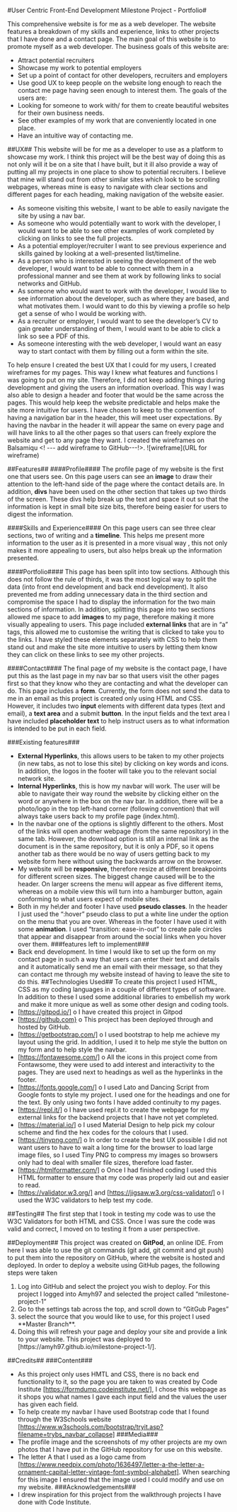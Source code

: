 #User Centric Front-End Development Milestone Project - Portfolio#

This comprehensive website is for me as a web developer. The website features a breakdown of my skills and experience, links to other projects that I have done and a contact page. The main goal of this website is to promote myself as a web developer. 
The business goals of this website are:
-	Attract potential recruiters
-	Showcase my work to potential employers
-	Set up a point of contact for other developers, recruiters and employers
-	Use good UX to keep people on the website long enough to reach the contact me page having seen enough to interest them.
The goals of the users are:
-	Looking for someone to work with/ for them to create beautiful websites for their own business needs.
-	See other examples of my work that are conveniently located in one place. 
-	Have an intuitive way of contacting me. 


##UX##
This website will be for me as a developer to use as a platform to showcase my work. I think this project will be the best way of doing this as not only will it be on a site that I have built, but it ill also provide a way of putting all my projects in one place to show to potential recruiters. I believe that mine will stand out from other similar sites which look to be scrolling webpages, whereas mine is easy to navigate with clear sections and different pages for each heading, making navigation of the website easier. 

-	As someone visiting this website, I want to be able to easily navigate the site by using a nav bar.
-	As someone who would potentially want to work with the developer, I would want to be able to see other examples of work completed by clicking on links to see the full projects. 
-	As a potential employer/recruiter I want to see previous experience and skills gained by looking at a well-presented list/timeline.
-	As a person who is interested in seeing the development of the web developer, I would want to be able to connect with them in a professional manner and see them at work by following links to social networks and GitHub.
-	As someone who would want to work with the developer, I would like to see information about the developer, such as where they are based, and what motivates them. I would want to do this by viewing a profile so help get a sense of who I would be working with.
-	As a recruiter or employer, I would want to see the developer’s CV to gain greater understanding of them, I would want to be able to click a link so see a PDF of this. 
-	As someone interesting with the web developer, I would want an easy way to start contact with them by filling out a form within the site. 

To help ensure I created the best UX that I could for my users, I created wireframes for my pages. This way I knew what features and functions I was going to put on my site. Therefore, I did not keep adding things during development and giving the users an information overload. This way I was also able to design a header and footer that would be the same across the pages. This would help keep the website predictable and helps make the site more intuitive for users. I have chosen to keep to the convention of having a navigation bar in the header, this will meet user expectations. By having the navbar in the header it will appear the same on every page and will have links to all the other pages so that users can freely explore the website and get to any page they want. I created the wireframes on Balsamiqu <! --- add wireframe to GitHub---!>. ![wireframe](URL for wireframe)

##Features##
####Profile####
The profile page of my website is the first one that users see. On this page users can see an **image** to draw their attention to the left-hand side of the page where the contact details are. In addition, **divs** have been used on the other section that takes up two thirds of the screen. These divs help break up the text and space it out so that the information is kept in small bite size bits, therefore being easier for users to digest the information. 

####Skills and Experience####
On this page users can see three clear sections, two of writing and a **timeline**. This helps me present more information to the user as it is presented in a more visual way , this not only makes it more appealing to users, but also helps break up the information presented. 

####Portfolio####
This page has been split into tow sections. Although this does not follow the rule of thirds, it was the most logical way to split the data (into front end development and back end development). It also prevented me from adding unnecessary data in the third section and compromise the space I had to display the information for the two main sections of information. In addition, splitting this page into two sections allowed me space to add **images** to my page, therefore making it more visually appealing to users. This page included **external links** that are in “a” tags, this allowed me to customise the writing that is clicked to take you to the links. I have styled these elements separately with CSS to help them stand out and make the site more intuitive to users by letting them know they can click on these links to see my other projects. 

####Contact####
The final page of my website is the contact page, I have put this as the last page in my nav bar so that users visit the other pages first so that they know who they are contacting and what the developer can do. This page includes a **form**. Currently, the form does not send the data to me in an email as this project is created only using HTML and CSS. However, it includes two **input** elements with different data types (text and email), a **text area** and a submit **button**. In the input fields and the text area I have included **placeholder text** to help instruct users as to what information is intended to be put in each field. 


###Existing features###
-	**External Hyperlinks**, this allows users to be taken to my other projects (in new tabs, as not to lose this site) by clicking on key words and icons. In addition, the logos in the footer will take you to the relevant social network site. 
-	**Internal Hyperlinks**, this is how my navbar will work. The user will be able to navigate their way round the website by clicking either on the word or anywhere in the box on the nav bar. In addition, there will be a photo/logo in the top left-hand corner (following convention)  that will always take users back to my profile page (index.html). 
-	In the navbar one of the options is slightly different to the others. Most of the links will open another webpage (from the same repository) in the same tab. However, the download option is still an internal link as the document is in the same repository, but it is only a PDF, so it opens another tab as there would be no way of users getting back to my website form here without using the backwards arrow on the browser. 
-	My website will be **responsive**, therefore resize at different breakpoints for different screen sizes. The biggest change caused will be to the header. On larger screens the menu will appear as five different items, whereas on a mobile view this will turn into a hamburger button, again conforming to what users expect of mobile sites. 
-	Both in my he\der and footer I have used **pseudo classes**. In the header I just used the “:hover” pseudo class to put a white line under the option on the menu that you are over. Whereas in the footer I have used it with some **animation**. I used “transition: ease-in-out” to create pale circles that appear and disappear from around the social links when you hover over them.
###features left to implement###
-	Back end development. In time I would like to set up the form on my contact page in such a way that users can enter their text and details and it automatically send me an email with their message, so that they can contact me through my website instead of having to leave the site to do this. 
##Technologies Used##
 To create this project I used HTML, CSS as my coding languages in a couple of different types of software. In addition to these I used some additional libraries to embellish my work and make it more unique as well as some other design and coding tools. 
-	[https://gitpod.io/]
o	I have created this project in Gitpod
-	[https://github.com}
o	This project has been deployed through and hosted by GitHub. 
-	[https://getbootstrap.com/]
o	I used bootstrap to help me achieve my layout using the grid. In addition, I used it to help me style the button on my form and to help style the navbar. 
-	[https://fontawesome.com/]
o	All the icons in this project come from Fontawsome, they were used to add interest and interactivity to the pages. They are used next to headings as well as the hyperlinks in the footer.
-	[https://fonts.google.com/]
o	I used Lato and Dancing Script from Google fonts to style my project. I used one for the headings and one for the text. By only using two fonts I have added continuity to my pages. 
-	[https://repl.it/]
o	I have used repl.it to create the webpage for my external links for the backend projects that I have not yet completed. 
-	[https://material.io/]
o	I used Material Design to help pick my colour scheme and find the hex codes for the colours that I used. 
-	[https://tinypng.com/]
o	In order to create the best UX possible I did not want users to have to wait a long time for the browser to load large image files, so I used Tiny PNG to compress my images so browsers only had to deal with smaller file sizes, therefore load faster. 
-	[https://htmlformatter.com/]
o	Once I had finished coding I used this HTML formatter to ensure that my code was properly laid out and easier to read. 
-	[https://validator.w3.org/] and [https://jigsaw.w3.org/css-validator/]
o	I used the W3C validators to help test my code. 


##Testing##
The first step that I took in testing my code was to use the W3C Validators for both HTML and CSS. Once I was sure the code was valid and correct, I moved on to testing it from a user perspective. 
<!------ use user storied from UX section once site it built----------->
##Deployment##
 This project was created on **GitPod**, an online IDE. From here I was able to use the git commands (git add, git commit and git push) to put them into the repository on GitHub, where the website is hosted and deployed. In order to deploy a website using GitHub pages, the following steps were taken 
<ol>
	<li>Log into GitHub and select the project you wish to deploy. For this project I logged into Amyh97 and selected the project called “milestone-project-1”</li>
	<li>Go to the settings tab across the top, and scroll down to “GitGub Pages”</li>
	<li>select the source that you would like to use, for this project I used **Master    Branch**.</li>
	<li>Doing this will refresh your page and deploy your site and provide a link to your website. This project was deployed to [https://amyh97.github.io/milestone-project-1/].</li>
</ol>

##Credits##
###Content###
-	As this project only uses HMTL and CSS, there is no back end functionality to it, so the page you are taken to was created by Code Institute [https://formdump.codeinstitute.net/], I chose this webpage as it shops you what names I gave each input field and the values the user has given each field. 
-	To help create my navbar I have used Bootstrap code that I found through the W3Schools website [https://www.w3schools.com/bootstrap/tryit.asp?filename=trybs_navbar_collapse]
###Media###
-	The profile image and the screenshots of my other projects are my own photos that I have put in the GitHub repository for use on this website. 
-	The letter A that I used as a logo came from [https://www.needpix.com/photo/1636497/letter-a-the-letter-a-ornament-capital-letter-vintage-font-symbol-alphabet]. When searching for this image I ensured that the image used I could modify and use on my website. 
###Acknowledgements###
-	I drew inspiration for this project from the walkthrough projects I have done with Code Institute. 
